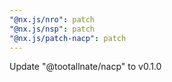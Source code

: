 ```yaml
---
"@nx.js/nro": patch
"@nx.js/nsp": patch
"@nx.js/patch-nacp": patch
---
```


Update "@tootallnate/nacp" to v0.1.0
